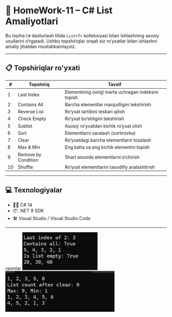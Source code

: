 # 📘 HomeWork-11 – C# List Amaliyotlari

Bu loyiha `C#` dasturlash tilida `List<T>` kolleksiyasi bilan ishlashning asosiy usullarini o‘rgatadi. Ushbu topshiriqlar orqali siz ro‘yxatlar bilan ishlashni amaliy jihatdan mustahkamlaysiz.

---

## 📋 Topshiriqlar ro'yxati

| #   | Topshiriq                                                  | Tavsif                                                                 |
|-----|------------------------------------------------------------|------------------------------------------------------------------------|
| 1   | Last Index                                                 | Elementning oxirgi marta uchragan indeksini topish                    |
| 2   | Contains All                                               | Barcha elementlar mavjudligini tekshirish                            |
| 3   | Reverse List                                               | Ro‘yxat tartibini teskari qilish                                     |
| 4   | Check Empty                                                | Ro‘yxat bo‘shligini tekshirish                                       |
| 5   | Sublist                                                    | Asosiy ro‘yxatdan kichik ro‘yxat olish                               |
| 6   | Sort                                                       | Elementlarni saralash (sortirovka)                                   |
| 7   | Clear                                                      | Ro‘yxatdagi barcha elementlarni tozalash                             |
| 8   | Max & Min                                                  | Eng katta va eng kichik elementni topish                             |
| 9   | Remove by Condition                                        | Shart asosida elementlarni o‘chirish                                 |
| 10  | Shuffle                                                    | Ro‘yxat elementlarini tasodifiy aralashtirish                        |

---

## 💻 Texnologiyalar

- 👨‍💻 C# 14
- 📦 .NET 9 SDK
- 🛠️ Visual Studio / Visual Studio Code

---
rasmlar
 ![Task 1](https://github.com/JaloliddinDeveloper/SoftClub/blob/main/HomeWork_10/Pictures/pic22.jpg)
 ![Task 1](https://github.com/JaloliddinDeveloper/SoftClub/blob/main/HomeWork_10/Pictures/pic23.jpg)
